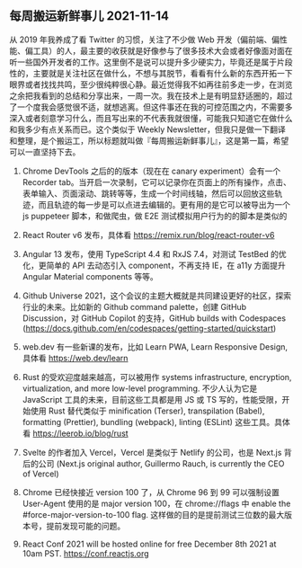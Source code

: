 ## 每周搬运新鲜事儿 2021-11-14

从 2019 年我养成了看 Twitter 的习惯，关注了不少做 Web 开发（偏前端、偏性能、偏工具）的人，最主要的收获就是好像参与了很多技术大会或者好像面对面在听一些国外开发者的工作。这里倒不是说可以提升多少硬实力，毕竟还是属于片段性的，主要就是关注社区在做什么，不想与其脱节，看看有什么新的东西开拓一下眼界或者找找共鸣，至少很纯粹很心静。最近觉得我不如再往前多走一步，在浏览之余把我看到的总结和分享出来，一周一次。我在技术上是有明显舒适圈的，超过了一个度我会感觉很不适，就想逃离。但这件事还在我的可控范围之内，不需要多深入或者刻意学习什么，而且写出来的不代表我就很懂，可能我只知道它在做什么和我多少有点关系而已。这个类似于 Weekly Newsletter，但我只是做一下翻译和整理，是个搬运工，所以标题就叫做『每周搬运新鲜事儿』，这是第一篇，希望可以一直坚持下去。

1. Chrome DevTools 之后的的版本（现在在 canary experiment）会有一个 Recorder tab。当开启一次录制，它可以记录你在页面上的所有操作，点击、表单输入、页面滚动、跳转等等，生成一个时间线轴，然后可以回放这些轨迹，而且轨迹的每一步是可以点进去编辑的。更有用的是它可以被导出为一个 js puppeteer 脚本，和做爬虫，做 E2E 测试模拟用户行为的的脚本是类似的

2. React Router v6 发布，具体看 https://remix.run/blog/react-router-v6

3. Angular 13 发布，使用 TypeScript 4.4 和 RxJS 7.4，对测试 TestBed 的优化，更简单的 API 去动态引入 component，不再支持 IE，在 a11y 方面提升 Angular Material components 等等。

4. Github Universe 2021，这个会议的主题大概就是共同建设更好的社区，探索行业的未来。比如新的 Github command palette，创建 GitHub Discussion，对 GitHub Copilot 的支持，GitHub builds with Codespaces (https://docs.github.com/en/codespaces/getting-started/quickstart)

5. web.dev 有一些新课的发布，比如 Learn PWA, Learn Responsive Design, 具体看 https://web.dev/learn

6. Rust 的受欢迎度越来越高，可以被用作 systems infrastructure, encryption, virtualization, and more low-level programming. 不少人认为它是 JavaScript 工具的未来，目前这些工具都是用 JS 或 TS 写的，性能受限，开始使用 Rust 替代类似于 minification (Terser), transpilation (Babel), formatting (Prettier), bundling (webpack), linting (ESLint) 这些工具。具体看 https://leerob.io/blog/rust

7. Svelte 的作者加入 Vercel，Vercel 是类似于 Netlify 的公司，也是 Next.js 背后的公司 (Next.js original author, Guillermo Rauch, is currently the CEO of Vercel)

8. Chrome 已经快接近 version 100 了，从 Chrome 96 到 99 可以强制设置 User-Agent 使用的是 major version 100，在 chrome://flags 中 enable the #force-major-version-to-100 flag. 这样做的目的是提前测试三位数的最大版本号，提前发现可能的问题。 

9. React Conf 2021 will be hosted online for free December 8th 2021 at 10am PST. https://conf.reactjs.org